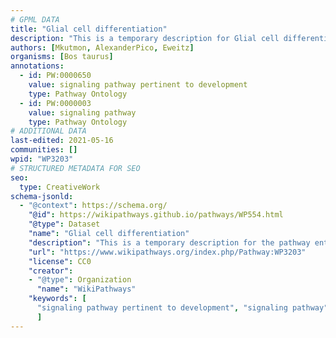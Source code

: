 ```yaml
---
# GPML DATA
title: "Glial cell differentiation"
description: "This is a temporary description for Glial cell differentiation"
authors: [Mkutmon, AlexanderPico, Eweitz]
organisms: [Bos taurus]
annotations:
  - id: PW:0000650
    value: signaling pathway pertinent to development
    type: Pathway Ontology
  - id: PW:0000003
    value: signaling pathway
    type: Pathway Ontology
# ADDITIONAL DATA
last-edited: 2021-05-16
communities: []
wpid: "WP3203"
# STRUCTURED METADATA FOR SEO
seo:
  type: CreativeWork
schema-jsonld:
  - "@context": https://schema.org/
    "@id": https://wikipathways.github.io/pathways/WP554.html
    "@type": Dataset
    "name": "Glial cell differentiation"
    "description": "This is a temporary description for the pathway entitled: Glial cell differentiation"
    "url": "https://www.wikipathways.org/index.php/Pathway:WP3203"
    "license": CC0
    "creator":
    - "@type": Organization
      "name": "WikiPathways"
    "keywords": [
      "signaling pathway pertinent to development", "signaling pathway",
      ]
---
```

